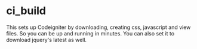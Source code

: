 ci_build
========

This sets up Codeigniter by downloading, creating css, javascript and view files. So you can be up and running in minutes. You can also set it to download jquery's latest as well.